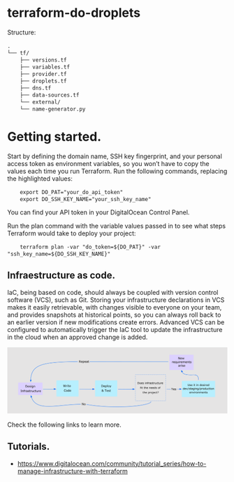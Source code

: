 # terraform-do-droplets

Structure:

```
.
└── tf/
    ├── versions.tf
    ├── variables.tf
    ├── provider.tf
    ├── droplets.tf
    ├── dns.tf
    ├── data-sources.tf
    └── external/
    └── name-generator.py
```

# Getting started.

Start by defining the domain name, SSH key fingerprint, and your personal access token as environment variables, so you won’t have to copy the values each time you run Terraform. Run the following commands, replacing the highlighted values:

```
    export DO_PAT="your_do_api_token"
    export DO_SSH_KEY_NAME="your_ssh_key_name"
```

You can find your API token in your DigitalOcean Control Panel.

Run the plan command with the variable values passed in to see what steps Terraform would take to deploy your project:

```
    terraform plan -var "do_token=${DO_PAT}" -var "ssh_key_name=${DO_SSH_KEY_NAME}"
```

## Infraestructure as code.

IaC, being based on code, should always be coupled with version control software (VCS), such as Git. Storing your infrastructure declarations in VCS makes it easily retrievable, with changes visible to everyone on your team, and provides snapshots at historical points, so you can always roll back to an earlier version if new modifications create errors. Advanced VCS can be configured to automatically trigger the IaC tool to update the infrastructure in the cloud when an approved change is added.

![IaC](./assets/IaC-1.png)

Check the following links to learn more.

## Tutorials.

- https://www.digitalocean.com/community/tutorial_series/how-to-manage-infrastructure-with-terraform
